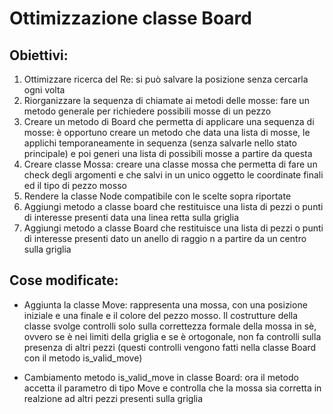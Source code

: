 # Ottimizzazione classe Board

## Obiettivi:
1. Ottimizzare ricerca del Re: si può salvare la posizione senza cercarla ogni volta
2. Riorganizzare la sequenza di chiamate ai metodi delle mosse: fare un metodo generale per richiedere possibili mosse di un pezzo
3. Creare un metodo di Board che permetta di applicare una sequenza di mosse: è opportuno creare un metodo che data una lista di mosse, le applichi temporaneamente in sequenza (senza salvarle nello stato principale) e poi generi una lista di possibili mosse a partire da questa
4. Creare classe Mossa: creare una classe mossa che permetta di fare un check degli argomenti e che salvi in un unico oggetto le coordinate finali ed il tipo di pezzo mosso
5. Rendere la classe Node compatibile con le scelte sopra riportate
6. Aggiungi metodo a classe board che restituisce una lista di pezzi o punti di interesse presenti data una linea retta sulla griglia
7. Aggiungi metodo a classe Board che restituisce una lista di pezzi o punti di interesse presenti dato un anello di raggio n a partire da un centro sulla griglia

## Cose modificate:
- Aggiunta la classe Move: rappresenta una mossa, con una posizione iniziale e una finale e il colore del pezzo mosso. Il costrutture della classe svolge controlli solo sulla correttezza formale della mossa in sè, ovvero se è nei limiti della griglia e se è ortogonale, non fa controlli sulla presenza di altri pezzi (questi controlli vengono fatti nella classe Board con il metodo is_valid_move)

- Cambiamento metodo is_valid_move in classe Board: ora il metodo accetta il parametro di tipo Move e controlla che la mossa sia corretta in realzione ad altri pezzi presenti sulla griglia